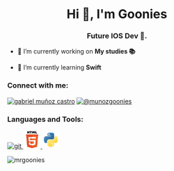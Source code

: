 <h1 align="center">Hi 👋, I'm Goonies</h1>
<h3 align="center">Future IOS Dev 📱.</h3>

- 🔭 I’m currently working on **My studies 📚**

- 🌱 I’m currently learning **Swift**

<h3 align="left">Connect with me:</h3>
<p align="left">
<a href="https://linkedin.com/in/goonies" target="blank"><img align="center" src="https://raw.githubusercontent.com/rahuldkjain/github-profile-readme-generator/master/src/images/icons/Social/linked-in-alt.svg" alt="gabriel muñoz castro" height="30" width="40" /></a>
<a href="https://medium.com/@munozgoonies" target="blank"><img align="center" src="https://raw.githubusercontent.com/rahuldkjain/github-profile-readme-generator/master/src/images/icons/Social/medium.svg" alt="@munozgoonies" height="30" width="40" /></a>
</p>

<h3 align="left">Languages and Tools:</h3>
<p align="left"> <a href="https://git-scm.com/" target="_blank"> <img src="https://www.vectorlogo.zone/logos/git-scm/git-scm-icon.svg" alt="git" width="40" height="40"/> </a> <a href="https://www.w3.org/html/" target="_blank"> <img src="https://raw.githubusercontent.com/devicons/devicon/master/icons/html5/html5-original-wordmark.svg" alt="html5" width="40" height="40"/> </a> <a href="https://www.python.org/" target="_blank"> <img src="https://raw.githubusercontent.com/devicons/devicon/master/icons/python/python-original.svg" alt="python" width="40" height="40"/> </a> 

<p><img align="center" src="https://github-readme-stats.vercel.app/api/top-langs?username=mrgoonies&show_icons=true&locale=en&layout=compact" alt="mrgoonies" /></p>
